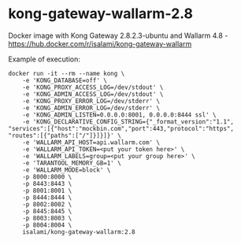 # kong-gateway-wallarm-2.8

Docker image with Kong Gateway 2.8.2.3-ubuntu and Wallarm 4.8 - https://hub.docker.com/r/isalami/kong-gateway-wallarm

Example of execution:
```
docker run -it --rm --name kong \
    -e 'KONG_DATABASE=off' \
    -e 'KONG_PROXY_ACCESS_LOG=/dev/stdout' \
    -e 'KONG_ADMIN_ACCESS_LOG=/dev/stdout' \
    -e 'KONG_PROXY_ERROR_LOG=/dev/stderr' \
    -e 'KONG_ADMIN_ERROR_LOG=/dev/stderr' \
    -e 'KONG_ADMIN_LISTEN=0.0.0.0:8001, 0.0.0.0:8444 ssl' \
    -e 'KONG_DECLARATIVE_CONFIG_STRING={"_format_version":"1.1", "services":[{"host":"mockbin.com","port":443,"protocol":"https", "routes":[{"paths":["/"]}]}]}' \
    -e 'WALLARM_API_HOST=api.wallarm.com' \
    -e 'WALLARM_API_TOKEN=<put your token here>' \
    -e 'WALLARM_LABELS=group=<put your group here>' \
    -e 'TARANTOOL_MEMORY_GB=1' \
    -e 'WALLARM_MODE=block' \
    -p 8000:8000 \
    -p 8443:8443 \
    -p 8001:8001 \
    -p 8444:8444 \
    -p 8002:8002 \
    -p 8445:8445 \
    -p 8003:8003 \
    -p 8004:8004 \
    isalami/kong-gateway-wallarm:2.8
```
